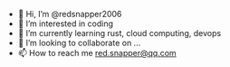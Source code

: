 - 👋 Hi, I’m @redsnapper2006
- 👀 I’m interested in coding
- 🌱 I’m currently learning rust, cloud computing, devops
- 💞️ I’m looking to collaborate on ...
- 📫 How to reach me <red.snapper@qq.com>

<!---
redsnapper2006/redsnapper2006 is a ✨ special ✨ repository because its `README.md` (this file) appears on your GitHub profile.
You can click the Preview link to take a look at your changes.
--->
